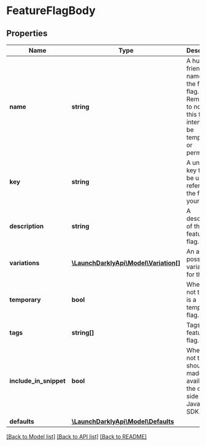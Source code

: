 # FeatureFlagBody

## Properties
Name | Type | Description | Notes
------------ | ------------- | ------------- | -------------
**name** | **string** | A human-friendly name for the feature flag. Remember to note if this flag is intended to be temporary or permanent. | 
**key** | **string** | A unique key that will be used to reference the flag in your code. | 
**description** | **string** | A description of the feature flag. | [optional] 
**variations** | [**\LaunchDarklyApi\Model\Variation[]**](Variation.md) | An array of possible variations for the flag. | 
**temporary** | **bool** | Whether or not the flag is a temporary flag. | [optional] 
**tags** | **string[]** | Tags for the feature flag. | [optional] 
**include_in_snippet** | **bool** | Whether or not this flag should be made available to the client-side JavaScript SDK. | [optional] 
**defaults** | [**\LaunchDarklyApi\Model\Defaults**](Defaults.md) |  | [optional] 

[[Back to Model list]](../README.md#documentation-for-models) [[Back to API list]](../README.md#documentation-for-api-endpoints) [[Back to README]](../README.md)


